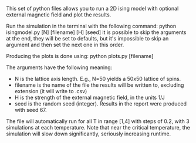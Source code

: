 This set of python files allows you to run a 2D ising model with optional external magnetic field and plot the results. 

Run the simulation in the terminal with the following command:
python isingmodel.py [N] [filename] [H] [seed]
it is possible to skip the arguments at the end, they will be set to defaults, but it's impossible to skip an argument and then set the next one in this order.

Producing the plots is done using:
python plots.py [filename]

The arguments have the following meaning: 
 - N is the lattice axis length. E.g., N=50 yields a 50x50 lattice of spins.
 - filename is the name of the file the results will be written to, excluding extension (it will write to .csv)
 - H is the strength of the external magnetic field, in the units 1/J 
 - seed is the random seed (integer). Results in the report were produced with seed 67.

 The file will automatically run for all T in range [1,4] with steps of 0.2, with 3 simulations at each temperature. Note that near the critical temperature, the simulation will slow down significantly, seriously increasing runtime. 




